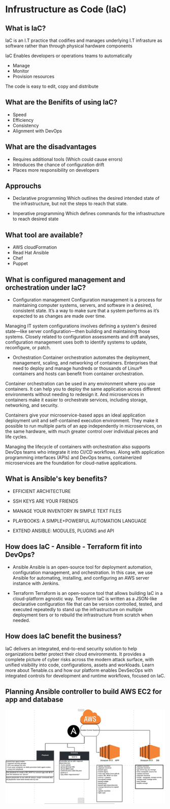 # Infrustructure as Code (IaC)

## What is IaC?
IaC is an I.T practice that codifies and manages underlying I.T infrasture as software rather than
through physical hardware components

IaC Enables developers or operations teams to automatically 

- Manage
- Monitor
- Provision resources

The code is easy to edit, copy and distribute 

## What are the Benifits of using IaC?

- Speed
- Efficiency
- Consistency
- Alignment with DevOps

## What are the disadvantages

- Requires additional tools (Which could cause errors)
- Introduces the chance of configuration drift
- Places more responsibility on developers

## Approuchs
- Declarative programming 
Which outlines the desired intended state of the infrastructure, 
but not the steps to reach that state.

- Imperative programming
Which defines commands for the infrastructure to reach desired state

## What tool are available?

- AWS cloudFormation
- Read Hat Ansible
- Chef
- Puppet

## What is configured management and orchestration under IaC?

- Configuration management
Configuration management is a process for maintaining computer systems, servers, and software in a desired, consistent state.
 It’s a way to make sure that a system performs as it’s expected to as changes are made over time. 

Managing IT system configurations involves defining a system's desired state—like server configuration—then building and maintaining those systems. 
Closely related to configuration assessments and drift analyses, configuration management uses both to identify systems to update, reconfigure, or patch.

- Orchestration
Container orchestration automates the deployment, management, scaling, and networking of containers. 
Enterprises that need to deploy and manage hundreds or thousands of Linux® containers and hosts can benefit from container orchestration. 

Container orchestration can be used in any environment where you use containers. It can help you to deploy the same application across different environments without needing to redesign it. And microservices in containers make it easier to orchestrate services, including storage, networking, and security. 

Containers give your microservice-based apps an ideal application deployment unit and self-contained execution environment. They make it possible to run multiple parts of an app independently in microservices, on the same hardware, with much greater control over individual pieces and life cycles.

Managing the lifecycle of containers with orchestration also supports DevOps teams who integrate it into CI/CD workflows. Along with application programming interfaces (APIs) and DevOps teams, containerized microservices are the foundation for cloud-native applications.

## What is Ansible's key benefits?
- EFFICIENT ARCHITECTURE

- SSH KEYS ARE YOUR FRIENDS

- MANAGE YOUR INVENTORY IN SIMPLE TEXT FILES

- PLAYBOOKS: A SIMPLE+POWERFUL AUTOMATION LANGUAGE

- EXTEND ANSIBLE: MODULES, PLUGINS and API

## How does IaC - Ansible - Terraform fit into DevOps?

- Ansible
Ansible is an open-source tool for deployment automation, configuration management, and orchestration. In this case, we use Ansible for automating,
installing, and configuring an AWS server instance with Jenkins.

- Terraform
Terraform is an open-source tool that allows building IaC in a cloud-platform agnostic way. 
Terraform IaC is written as a JSON-like declarative configuration file that can be version controlled, tested,
and executed repeatedly to stand up the infrastructure on multiple deployment tiers or to rebuild the infrastructure from scratch when needed.

## How does IaC benefit the business? 

IaC delivers an integrated, end-to-end security solution to help organizations better protect their cloud environments. It provides a complete picture of cyber risks across the modern attack surface, with unified visibility into code, configurations, assets and workloads. Learn more about Tenable.cs and how our platform enables DevSecOps with integrated controls for development and runtime workflows, focused on IaC.

## Planning Ansible controller to build AWS EC2 for app and database

![Ansible controller design](./hybrid/hybrid-images/my-ansible-design.jpg)
